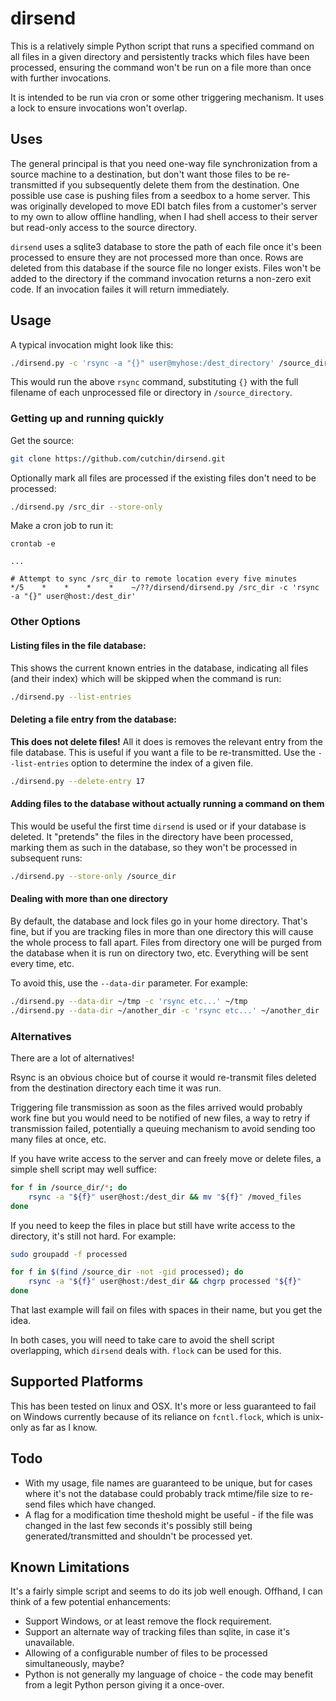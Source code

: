 # dirsend

This is a relatively simple Python script that runs a specified command on all files in a given directory and persistently tracks which files have been processed, ensuring the command won't be run on a file more than once with further invocations.

It is intended to be run via cron or some other triggering mechanism.  It uses a lock to ensure invocations won't overlap.

## Uses

The general principal is that you need one-way file synchronization from a source machine to a destination, but don't want those files to be re-transmitted if you subsequently delete them from the destination.  One possible use case is pushing files from a seedbox to a home server.  This was originally developed to move EDI batch files from a customer's server to my own to allow offline handling, when I had shell access to their server but read-only access to the source directory.

```dirsend``` uses a sqlite3 database to store the path of each file once it's been processed to ensure they are not processed more than once. Rows are deleted from this database if the source file no longer exists.
Files won't be added to the directory if the command invocation returns a non-zero exit code.  If an invocation failes it will return immediately.

## Usage

A typical invocation might look like this:
```sh
./dirsend.py -c 'rsync -a "{}" user@myhose:/dest_directory' /source_directory
```

This would run the above ```rsync``` command, substituting ```{}``` with the full filename of each unprocessed file or directory in ```/source_directory```.

### Getting up and running quickly

Get the source:
```sh
git clone https://github.com/cutchin/dirsend.git
```

Optionally mark all files are processed if the existing files don't need to be processed:
```sh
./dirsend.py /src_dir --store-only
```

Make a cron job to run it:
```
crontab -e

...

# Attempt to sync /src_dir to remote location every five minutes
*/5    *    *    *    *    ~/??/dirsend/dirsend.py /src_dir -c 'rsync -a "{}" user@host:/dest_dir'
```

### Other Options

#### Listing files in the file database:
This shows the current known entries in the database, indicating all files (and their index) which will be skipped when the command is run:

```sh
./dirsend.py --list-entries
```
#### Deleting a file entry from the database:
__This does not delete files!__ All it does is removes the relevant entry from the file database.  This is useful if you want a file to be re-transmitted.  Use the ```--list-entries``` option to determine the index of a given file.

```sh
./dirsend.py --delete-entry 17
```

#### Adding files to the database without actually running a command on them
This would be useful the first time ```dirsend``` is used or if your database is deleted.  It "pretends" the files in the directory have been processed, marking them as such in the database, so they won't be processed in subsequent runs:

```sh
./dirsend.py --store-only /source_dir
```
#### Dealing with more than one directory
By default, the database and lock files go in your home directory.  That's fine, but if you are tracking files in more than
one directory this will cause the whole process to fall apart.  Files from directory one will be purged from the database
when it is run on directory two, etc.  Everything will be sent every time, etc.

To avoid this, use the ```--data-dir``` parameter.  For example:

```sh
./dirsend.py --data-dir ~/tmp -c 'rsync etc...' ~/tmp
./dirsend.py --data-dir ~/another_dir -c 'rsync etc...' ~/another_dir
```

### Alternatives
There are a lot of alternatives!

Rsync is an obvious choice but of course it would re-transmit files deleted from the destination directory each time it was run.

Triggering file transmission as soon as the files arrived would probably work fine but you would need to be notified of new files, 
a way to retry if transmission failed, potentially a queuing mechanism to avoid sending too many files at once, etc.

If you have write access to the server and can freely move or delete files, a simple shell script may well suffice:

```sh
for f in /source_dir/*; do
    rsync -a "${f}" user@host:/dest_dir && mv "${f}" /moved_files
done
```

If you need to keep the files in place but still have write access to the directory, it's still not hard.  For example:
```sh
sudo groupadd -f processed

for f in $(find /source_dir -not -gid processed); do
    rsync -a "${f}" user@host:/dest_dir && chgrp processed "${f}"
done
```
That last example will fail on files with spaces in their name, but you get the idea.

In both cases, you will need to take care to avoid the shell script overlapping, which ```dirsend``` deals with.  ```flock``` can be
used for this.


## Supported Platforms
This has been tested on linux and OSX.  It's more or less guaranteed to fail on Windows currently because of its reliance on 
```fcntl.flock```, which is unix-only as far as I know.

## Todo
  - With my usage, file names are guaranteed to be unique, but for cases where it's not the database could probably track mtime/file
  size to re-send files which have changed.
  - A flag for a modification time theshold might be useful - if the file was changed in the last few seconds it's possibly still
  being generated/transmitted and shouldn't be processed yet.

## Known Limitations
It's a fairly simple script and seems to do its job well enough.  Offhand, I can think of a few potential enhancements:
  - Support Windows, or at least remove the flock requirement.
  - Support an alternate way of tracking files than sqlite, in case it's unavailable.
  - Allowing of a configurable number of files to be processed simultaneously, maybe?
  - Python is not generally my language of choice - the code may benefit from a legit Python person giving it a once-over.
